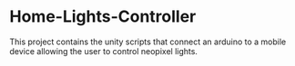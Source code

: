 # Home-Lights-Controller
This project contains the unity scripts that connect an arduino to a mobile device allowing the user to control neopixel lights.
